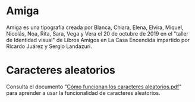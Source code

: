 # Amiga
Amiga es una tipografía creada por Blanca, Chiara, Elena, Elvira, Miquel, Nicolás, Noa, Rita, Sara, Vega y Vera el 20 de octubre de 2019 en el "taller de Identidad visual" de Libros Amigos en La Casa Encendida impartido por Ricardo Juárez y Sergio Landazuri.
# Caracteres aleatorios
Consulta el documento "<a href="https://github.com/librosamigos/Amiga/blob/master/Co%CC%81mo%20funcionan%20los%20caracteres%20aleatorios.pdf">Cómo funcionan los caracteres aleatorios.pdf</a>" para aprender a usar la funcionalidad de caracteres aleatorios.
